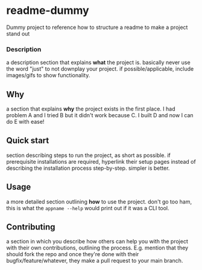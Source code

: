 # readme-dummy
Dummy project to reference how to structure a readme to make a project stand out

### Description
a description section that explains **what** the project is. basically never use the word "just" to not downplay your project. if possible/applicable, include images/gifs to show functionality.

## Why
a section that explains **why** the project exists in the first place. I had problem A and I tried B but it didn't work because C. I built D and now I can do E with ease!

## Quick start
section describing steps to run the project, as short as possible. if prerequisite installations are required, hyperlink their setup pages instead of describing the installation process step-by-step. simpler is better.

## Usage
a more detailed section outlining **how** to use the project. don't go too ham, this is what the `appname --help` would print out if it was a CLI tool.

## Contributing
a section in which you describe how others can help you with the project with their own contributions, outlining the process. E.g. mention that they should fork the repo and once they're done with their bugfix/feature/whatever, they make a pull request to your main branch.
